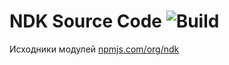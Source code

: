 # NDK Source Code ![Build][badge]

Исходники модулей [npmjs.com/org/ndk](https://www.npmjs.com/org/ndk)

[badge]: https://github.com/nd-toolkit/ndk-source/workflows/Checks%20%26%20Tests/badge.svg


